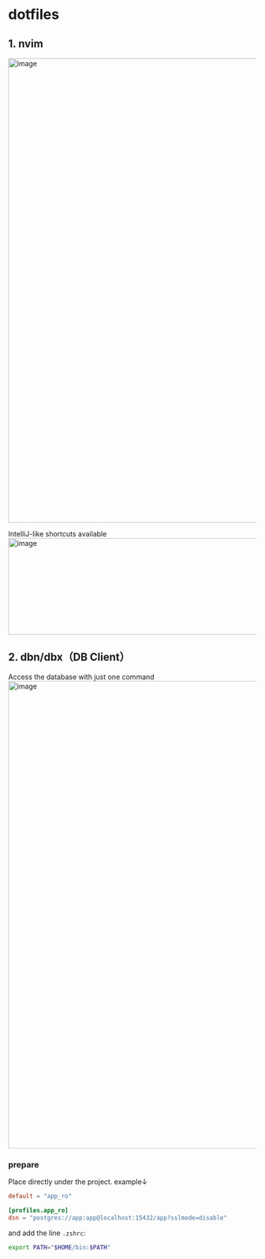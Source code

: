 # dotfiles
## 1. nvim
<img width="1511" height="942" alt="image" src="https://github.com/user-attachments/assets/6cf9e4a2-8d24-4547-81f4-d30bff35185a" />

IntelliJ-like shortcuts available
<img width="1013" height="196" alt="image" src="https://github.com/user-attachments/assets/da51445c-1d46-4980-a469-fc094a2ba3f8" />

## 2. dbn/dbx（DB Client）
Access the database with just one command
<img width="1507" height="948" alt="image" src="https://github.com/user-attachments/assets/e69b298b-e0bb-4d87-a9da-fe0e1641af37" />

### prepare

Place directly under the project. example↓
```toml
default = "app_ro"

[profiles.app_ro]
dsn = "postgres://app:app@localhost:15432/app?sslmode=disable"
```

and add the line `.zshrc`:
```bash
export PATH="$HOME/bin:$PATH"
```

